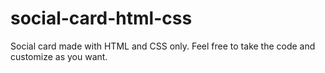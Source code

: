 # social-card-html-css
Social card made with HTML and CSS only. Feel free to take the code and customize as you want.
